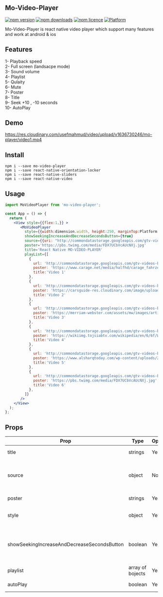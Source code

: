 
## Mo-Video-Player
[![npm version](http://img.shields.io/npm/v/mo-video-player.svg?style=flat-square)](https://npmjs.org/package/mo-video-player "View this project on npm")
[![npm downloads](http://img.shields.io/npm/dm/mo-video-player.svg?style=flat-square)](https://npmjs.org/package/mo-video-player "View this project on npm")
[![npm licence](http://img.shields.io/npm/l/mo-video-player.svg?style=flat-square)](https://npmjs.org/package/mo-video-player "View this project on npm")
[![Platform](https://img.shields.io/badge/platform-ios%20%7C%20android-989898.svg?style=flat-square)](https://npmjs.org/package/react-native-sliders "View this project on npm")

Mo-Video-Player is react native video player which support many features and work at android & ios


## Features
1- Playback speed <br/>
2- Full screen (landsacpe mode) <br/>
3- Sound volume <br/>
4- Playlist <br/>
5- Qulaity <br/>
6- Mute <br/>
7- Poster <br/>
8- Title <br/>
9- Seek +10 , -10 seconds <br/>
10- AutoPlay<br/>

## Demo
https://res.cloudinary.com/usefmahmud/video/upload/v1636730246/mo-player/video1.mp4


## Install

```shell
npm i --save mo-video-player
npm i --save react-native-orientation-locker
npm i --save react-native-sliders
npm i --save react-native-video
```

## Usage

```jsx
import MoVideoPlayer from 'mo-video-player';

const App = () => {
  return (
    <View style={{flex:1,}} >
       <MoVideoPlayer 
         style={{width:dimension.width, height:250, marginTop:Platform.OS=='ios'?30:0,}}
         showSeekingIncreaseAndDecreaseSecondsButton={true}
         source={{uri: "http://commondatastorage.googleapis.com/gtv-videos-bucket/sample/BigBuckBunny.mp4"}}
         poster='https://pbs.twimg.com/media/FDX7UCbVcAUcNXj.jpg'
         title='React Native MO-VIDEO-PLAYER'
         playList={[
           {
             url: 'http://commondatastorage.googleapis.com/gtv-videos-bucket/sample/WhatCarCanYouGetForAGrand.mp4',
             poster: 'https://www.carage.net/media/halfhd/carage_fahrzeuge_square_8.jpg',
             title:'Video 1'
           },
           {
             url: 'http://commondatastorage.googleapis.com/gtv-videos-bucket/sample/WeAreGoingOnBullrun.mp4',
             poster: 'https://carsguide-res.cloudinary.com/image/upload/f_auto%2Cfl_lossy%2Cq_auto%2Ct_default/v1/editorial/story/hero_image/1908-Ford-Model-T_0.jpg',
             title:'Video 2'
           },
           {
             url: 'http://commondatastorage.googleapis.com/gtv-videos-bucket/sample/ForBiggerMeltdowns.mp4',
             poster: 'https://merriam-webster.com/assets/mw/images/article/art-wap-article-main/surfing-dog-photo-is-funner-or-funnest-a-real-word-5670-6d512231d0a52079b0c9fbf474f9a6c9@1x.jpg',
             title:'Video 3'
           },
           {
             url: 'http://commondatastorage.googleapis.com/gtv-videos-bucket/sample/TearsOfSteel.mp4',
             poster: 'https://wikiimg.tojsiabtv.com/wikipedia/en/6/6f/War_official_poster.jpg',
             title:'Video 4'
           },
           {
             url: 'http://commondatastorage.googleapis.com/gtv-videos-bucket/sample/Sintel.mp4',
             poster: 'https://www.alsharqtoday.com/wp-content/uploads/2020/09/%D8%A7%D9%84%D8%AC%D9%84%D9%8A%D8%AF.jpg',
             title:'Video 5'
           },
           {
             url: 'http://commondatastorage.googleapis.com/gtv-videos-bucket/sample/BigBuckBunny.mp4',
             poster: 'https://pbs.twimg.com/media/FDX7UCbVcAUcNXj.jpg',
             title:'Video 6'
           },
         ]}
       />
    </View>
  );
};
```

## Props

Prop                  | Type     | Optional | Default                   | Description
--------------------- | -------- | -------- | ------------------------- | -----------
title                 | strings  | Yes      | ''                        | title of video
source                | object   | No       | null                      | source of video ex: source={{uri:'video-url'}}
poster                | strings  | Yes      | ''                        | video poster uri
style                 | object   | Yes      | {alignSelf:'center', height:200, width:330,} | style of video
showSeekingIncreaseAndDecreaseSecondsButton | boolean  | Yes      | true                        | show increase and decrease 10 seconds buttons 
playlist              | array of bojects    | Yes | []      | add playlist to video 
autoPlay              | boolean  | Yes      | false |make vide autoPlay



